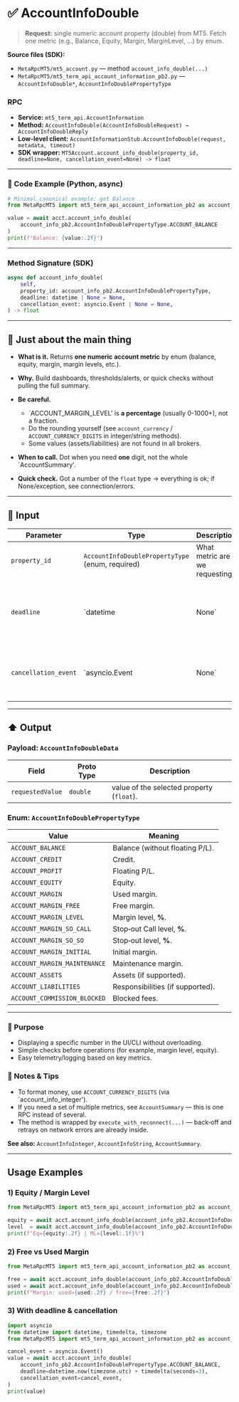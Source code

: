 # ✅ AccountInfoDouble

> **Request:** single numeric account property (double) from MT5.
> Fetch one metric (e.g., Balance, Equity, Margin, MarginLevel, …) by enum.

**Source files (SDK):**

* `MetaRpcMT5/mt5_account.py` — method `account_info_double(...)`
* `MetaRpcMT5/mt5_term_api_account_information_pb2.py` — `AccountInfoDouble*`, `AccountInfoDoublePropertyType`

### RPC

* **Service:** `mt5_term_api.AccountInformation`
* **Method:** `AccountInfoDouble(AccountInfoDoubleRequest) → AccountInfoDoubleReply`
* **Low-level client:** `AccountInformationStub.AccountInfoDouble(request, metadata, timeout)`
* **SDK wrapper:** `MT5Account.account_info_double(property_id, deadline=None, cancellation_event=None) -> float`

---

### 🔗 Code Example (Python, async)

```python
# Minimal canonical example: get Balance
from MetaRpcMT5 import mt5_term_api_account_information_pb2 as account_info_pb2

value = await acct.account_info_double(
    account_info_pb2.AccountInfoDoublePropertyType.ACCOUNT_BALANCE
)
print(f"Balance: {value:.2f}")
```

---

### Method Signature (SDK)

```python
async def account_info_double(
    self,
    property_id: account_info_pb2.AccountInfoDoublePropertyType,
    deadline: datetime | None = None,
    cancellation_event: asyncio.Event | None = None,
) -> float
```

---

## 💬 Just about the main thing

* **What is it.** Returns **one numeric account metric** by enum (balance, equity, margin, margin levels, etc.).
* **Why.** Build dashboards, thresholds/alerts, or quick checks without pulling the full summary.
* **Be careful.**

  * `ACCOUNT_MARGIN_LEVEL' is **a percentage** (usually 0-1000+), not a fraction.
  * Do the rounding yourself (see `account_currency` / `ACCOUNT_CURRENCY_DIGITS` in integer/string methods).
  * Some values (assets/liabilities) are not found in all brokers.
* **When to call.** Dot when you need **one** digit, not the whole `AccountSummary'.
* **Quick check.** Got a number of the `float` type → everything is ok; if None/exception, see connection/errors.

---

## 🔽 Input

| Parameter            | Type                                             | Description                                  |                                                         |
| -------------------- | ------------------------------------------------ | -------------------------------------------- | ------------------------------------------------------- |
| `property_id`        | `AccountInfoDoublePropertyType` (enum, required) | What metric are we requesting?               |                                                         |
| `deadline`           | \`datetime                                       | None\`                                       | The absolute call deadline → is converted to timeout.   |
| `cancellation_event` | \`asyncio.Event                                  | None\`                                       | Cooperative cancellation (graceful stop) for the retry wrapper. |

---

## ⬆️ Output

### Payload: `AccountInfoDoubleData`

| Field            | Proto Type | Description                             |
| ---------------- | ---------- | --------------------------------------- |
| `requestedValue` | `double`   | value of the selected property (`float`). |

### Enum: `AccountInfoDoublePropertyType`

| Value                        | Meaning                            |
| ---------------------------- | ---------------------------------- |
| `ACCOUNT_BALANCE`            | Balance (without floating P/L).      |
| `ACCOUNT_CREDIT`             | Credit.                            |
| `ACCOUNT_PROFIT`             | Floating P/L.                      |
| `ACCOUNT_EQUITY`             | Equity.                            |
| `ACCOUNT_MARGIN`             | Used margin.                       |
| `ACCOUNT_MARGIN_FREE`        | Free margin.                       |
| `ACCOUNT_MARGIN_LEVEL`       | Margin level, **%**.               |
| `ACCOUNT_MARGIN_SO_CALL`     | Stop‑out Call level, **%**.        |
| `ACCOUNT_MARGIN_SO_SO`       | Stop‑out level, **%**.             |
| `ACCOUNT_MARGIN_INITIAL`     | Initial margin.                    |
| `ACCOUNT_MARGIN_MAINTENANCE` | Maintenance margin.                |
| `ACCOUNT_ASSETS`             | Assets (if supported).      |
| `ACCOUNT_LIABILITIES`        | Responsibilities (if supported). |
| `ACCOUNT_COMMISSION_BLOCKED` | Blocked fees.        |

---

### 🎯 Purpose

* Displaying a specific number in the UI/CLI without overloading.
* Simple checks before operations (for example, margin level, equity).
* Easy telemetry/logging based on key metrics.

### 🧩 Notes & Tips

* To format money, use `ACCOUNT_CURRENCY_DIGITS` (via `account_info_integer').
* If you need a set of multiple metrics, see `AccountSummary` — this is one RPC instead of several.
* The method is wrapped by `execute_with_reconnect(...)` — back‑off and retrays on network errors are already inside.

**See also:** `AccountInfoInteger`, `AccountInfoString`, `AccountSummary`.

---

## Usage Examples

### 1) Equity / Margin Level

```python
from MetaRpcMT5 import mt5_term_api_account_information_pb2 as account_info_pb2

equity = await acct.account_info_double(account_info_pb2.AccountInfoDoublePropertyType.ACCOUNT_EQUITY)
level  = await acct.account_info_double(account_info_pb2.AccountInfoDoublePropertyType.ACCOUNT_MARGIN_LEVEL)
print(f"Eq={equity:.2f} | ML={level:.1f}%")
```

### 2) Free vs Used Margin

```python
from MetaRpcMT5 import mt5_term_api_account_information_pb2 as account_info_pb2

free = await acct.account_info_double(account_info_pb2.AccountInfoDoublePropertyType.ACCOUNT_MARGIN_FREE)
used = await acct.account_info_double(account_info_pb2.AccountInfoDoublePropertyType.ACCOUNT_MARGIN)
print(f"Margin: used={used:.2f} / free={free:.2f}")
```

### 3) With deadline & cancellation

```python
import asyncio
from datetime import datetime, timedelta, timezone
from MetaRpcMT5 import mt5_term_api_account_information_pb2 as account_info_pb2

cancel_event = asyncio.Event()
value = await acct.account_info_double(
    account_info_pb2.AccountInfoDoublePropertyType.ACCOUNT_BALANCE,
    deadline=datetime.now(timezone.utc) + timedelta(seconds=3),
    cancellation_event=cancel_event,
)
print(value)
```
